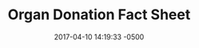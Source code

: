 ---
layout: item
category: item
id: "#0082"
loc: "082000"
title: "Organ Donation Fact Sheet"
permalink: /organ-donation-fact-sheet/
store: true

date: 2017-04-10 14:19:33 -0500

front-pic: organ-donation-fact-sheet-front.jpg
social-pic: organ-donation-fact-sheet-social.jpg
pdf: organ-donation-fact-sheet.pdf

issues: Euthanasia
type: Fact Sheet
target-age: Teens, Young Adults, Adults
target-audience: Church Groups, College Students, High School Students, Youth Group
language: English

comment: true
share: true
no-description: true
---